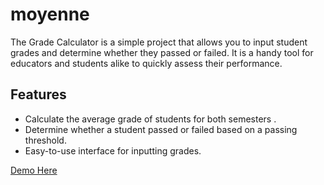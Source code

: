 # moyenne

The Grade Calculator is a simple project that allows you to input student grades and determine whether they passed or failed. It is a handy tool for educators and students alike to quickly assess their performance.

## Features

- Calculate the average grade of students for both semesters .
- Determine whether a student passed or failed based on a passing threshold.
- Easy-to-use interface for inputting grades.

[Demo Here ]( https://schismond.github.io/moyenne/)
